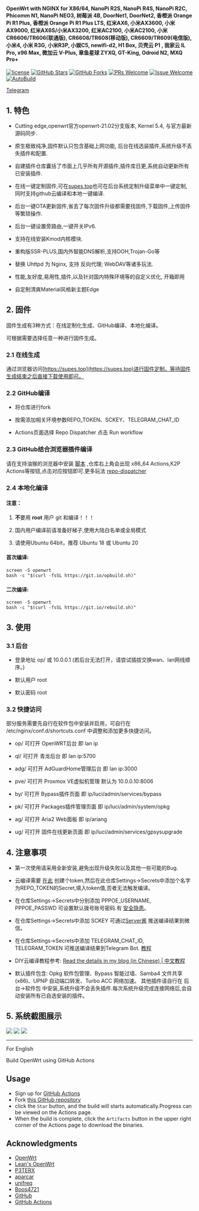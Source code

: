 #### OpenWrt with NGINX for X86/64, NanoPi R2S, NanoPi R4S, NanoPi R2C, Phicomm N1, NanoPi NEO3, 树莓派 4B, DoorNet1, DoorNet2, 香橙派 Orange Pi R1 Plus, 香橙派 Orange Pi R1 Plus LTS, 红米AX6, 小米AX3600, 小米AX9000, 红米AX6S/小米AX3200, 红米AC2100, 小米AC2100, 小米CR6606/TR606(联通版), CR6608/TR608(移动版), CR6609/TR609(电信版), 小米4, 小米 R3G, 小米R3P, 小娱C5, newifi-d2, H1 Box, 贝壳云 P1 , 我家云 lL Pro, x96 Max, 微加云 V-Plus, 章鱼星球 ZYXQ, GT-King, Odroid N2, MXQ Pro+
[1]: https://img.shields.io/badge/license-GPLV2-brightgreen.svg
[2]: /LICENSE
[3]: https://img.shields.io/badge/PRs-welcome-brightgreen.svg
[4]: https://github.com/kiddin9/OpenWrt_x86-r2s-r4s/pulls
[5]: https://img.shields.io/badge/Issues-welcome-brightgreen.svg
[6]: https://github.com/kiddin9/OpenWrt_x86-r2s-r4s/issues/new
[7]: https://img.shields.io/github/v/release/hyird/Action-Openwrt
[8]: https://github.com/kiddin9/OpenWrt_x86-r2s-r4s/releases
[10]: https://img.shields.io/badge/Contact-telegram-blue
[11]: https://t.me/opwrt
[12]: https://github.com/kiddin9/OpenWrt_x86-r2s-r4s/actions/workflows/Openwrt-AutoBuild.yml/badge.svg
[13]: https://github.com/kiddin9/OpenWrt_x86-r2s-r4s/actions

[![license][1]][2]
[![GitHub Stars](https://img.shields.io/github/stars/kiddin9/OpenWrt_x86-r2s-r4s.svg?style=flat-square&label=Stars)](https://github.com/kiddin9/OpenWrt_x86-r2s-r4s/stargazers)
[![GitHub Forks](https://img.shields.io/github/forks/kiddin9/OpenWrt_x86-r2s-r4s.svg?style=flat-square&label=Forks)](https://github.com/kiddin9/OpenWrt_x86-r2s-r4s/fork)
[![PRs Welcome][3]][4]
[![Issue Welcome][5]][6]
[![AutoBuild][12]][13]

<a href="https://t.me/opwrts" target="_blank">Telegram</a>
## 1. **特色**

+ Cutting edge,openwrt官方openwrt-21.02分支版本, Kernel 5.4, 与官方最新源码同步.

+ 原生极致纯净,固件默认只包含基础上网功能, 后台在线选装插件,系统升级不丢失插件和配置.

+ 自建插件仓库囊括了市面上几乎所有开源插件,插件库日更,系统自动更新所有已安装插件.

+ 在线一键定制固件,可在[supes.top](https://supes.top)也可在后台系统定制升级菜单中一键定制, 同时支持github云编译和本地一键编译.

+ 后台一键OTA更新固件,省去了每次固件升级都需要找固件,下载固件,上传固件等繁琐操作.

+ 后台一键设置旁路由,一键开关IPv6.

+ 支持在线安装Kmod内核模块.

+ 重构版SSR-PLUS,国内外智能DNS解析,支持DOH,Trojan-Go等

+ 替换 Uhttpd 为 Nginx, 支持 反向代理; WebDAV等诸多玩法.

+ 性能,友好度,易用性,插件,以及针对国内特殊环境等的自定义优化, 开箱即用

+ 自定制清爽Material风格新主题Edge

## 2. **固件**

固件生成有3种方式：在线定制化生成、GitHub编译、本地化编译。

可根据需要选择任意一种进行固件生成。

### 2.1 **在线生成**

通过浏览器访问[https://supes.top](https://supes.top)进行固件定制，等待固件生成结束之后直接下载使用即可。

### 2.2 **GitHub编译**

+ 将仓库进行fork

+ 按需添加相关环境参数REPO_TOKEN、SCKEY、TELEGRAM_CHAT_ID

+ Actions页面选择 Repo Dispatcher 点击 Run workflow
### 2.3 **GitHub结合浏览器插件编译**
请在支持油猴的浏览器中安装 [脚本](https://greasyfork.org/scripts/407616-github-actions-trigger/code/Github%20Actions%20Trigger.user.js) ,仓库右上角会出现 x86_64 Actions,K2P Actions等按钮,点击对应按钮即可.更多玩法 [repo-dispatcher](https://github.com/tete1030/github-repo-dispatcher)

### 2.4 **本地化编译**

#### 注意：

1. **不**要用 **root** 用户 git 和编译！！！

2. 国内用户编译前请准备好梯子,使用大陆白名单或全局模式

3. 请使用Ubuntu 64bit，推荐  Ubuntu 18 或 Ubuntu 20

#### 首次编译:

```
screen -S openwrt
bash -c "$(curl -fsSL https://git.io/opbuild.sh)"
```

#### 二次编译:

```
screen -S openwrt
bash -c "$(curl -fsSL https://git.io/rebuild.sh)"
```


## 3. **使用**

### 3.1 **后台**

+ 登录地址 op/ 或 10.0.0.1 (若后台无法打开，请尝试插拔交换wan、lan网线顺序。)

+ 默认用户 root

+ 默认密码 root

### 3.2 **快捷访问**
部分服务需要先自行在软件包中安装并启用，可自行在 /etc/nginx/conf.d/shortcuts.conf 中调整和添加更多快捷访问。

+ op/ 可打开 OpenWRT后台 即 lan ip

+ ql/ 可打开 青龙后台 即 lan ip:5700

+ adg/ 可打开 AdGuardHome管理后台 即 lan ip:3000

+ pve/ 可打开 Proxmox VE虚拟机管理 默认为 10.0.0.10:8006

+ by/ 可打开 Bypass插件页面 即 ip/luci/admin/services/bypass

+ pk/ 可打开 Packages插件管理页面 即 ip/luci/admin/system/opkg

+ ag/ 可打开 Aria2 Web面板 即 ip/ariang

+ ug/ 可打开 固件在线更新页面 即 ip/luci/admin/services/gpsysupgrade

## 4. **注意事项**

+ 第一次使用请采用全新安装,避免出现升级失败以及其他一些可能的Bug.

+ 云编译需要 [在此](https://github.com/settings/tokens) 创建个token,然后在此仓库Settings->Secrets中添加个名字为REPO_TOKEN的Secret,填入token值,否者无法触发编译。

+ 在仓库Settings->Secrets中分别添加 PPPOE_USERNAME, PPPOE_PASSWD 可设置默认拨号账号密码.有 [安全隐患](https://github.com/kiddin9/OpenWrt_x86-r2s-r4s/issues/23)。

+ 在仓库Settings->Secrets中添加 SCKEY 可通过[Server酱](http://sc.ftqq.com) 推送编译结果到微信。

+ 在仓库Settings->Secrets中添加 TELEGRAM_CHAT_ID, TELEGRAM_TOKEN 可推送编译结果到Telegram Bot. [教程](https://longnight.github.io/2018/12/12/Telegram-Bot-notifications)

+ DIY云编译教程参考: [Read the details in my blog (in Chinese) | 中文教程](https://p3terx.com/archives/build-openwrt-with-github-actions.html)


+ 默认插件包含: Opkg 软件包管理、Bypass 智能过墙、Samba4 文件共享(x86)、UPNP 自动端口转发、Turbo ACC 网络加速。
其他插件请自行在 后台->软件包 中安装,系统升级不会丢失插件.每次系统升级完成连接网络后,会自动安装所有已自选安装的插件。

## 5. **系统截图展示**
![](https://github.com/kiddin9/luci-theme-edge/raw/master/Screenshots/1.png)
![](https://github.com/kiddin9/luci-theme-edge/raw/master/Screenshots/3.png)
![](https://github.com/kiddin9/luci-theme-edge/raw/master/Screenshots/8.png)


------
For English

Build OpenWrt using GitHub Actions

## Usage

- Sign up for [GitHub Actions](https://github.com/features/actions/signup)
- Fork [this GitHub repository](https://github.com/kiddin9/OpenWrt)
- click the `Star` button, and the build will starts automatically.Progress can be viewed on the Actions page.
- When the build is complete, click the `Artifacts` button in the upper right corner of the Actions page to download the binaries.

## Acknowledgments
- [OpenWrt](https://github.com/openwrt/openwrt)
- [Lean's OpenWrt](https://github.com/coolsnowwolf/lede)
- [P3TERX](https://github.com/P3TERX/Actions-OpenWrt/blob/master/LICENSE)
- [aparcar](https://github.com/openwrt/asu)
- [unifreq](https://github.com/unifreq/openwrt_packit)
- [Boos4721](https://github.com/Boos4721/openwrt)
- [GitHub](https://github.com)
- [GitHub Actions](https://github.com/features/actions)


